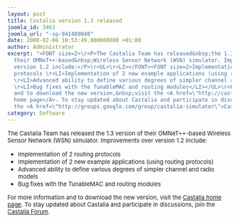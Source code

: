 ```yaml
---
layout: post
title: Castalia version 1.3 released
joomla_id: 3463
joomla_url: "-sp-941489048"
date: 2008-02-08 10:53:49.000000000 +01:00
author: Administrator
excerpt: "<FONT size=2>\r<P>The Castalia Team has released&nbsp;the 1.3 version of
  their OMNeT++-based&nbsp;Wireless Sensor Network (WSN) simulator. Improvements over
  version 1.2 include:</P>\r<UL>\r<LI></FONT><FONT size=2>Implementation of 2 routing
  protocols \r<LI>Implementation of 2 new example applications (using routing protocols)
  \r<LI>Advanced ability to define various degrees of simpler channel and radio models
  \r<LI>Bug fixes with the TunableMAC and routing modules</LI></UL>\r<P>For more information
  and to download the new version,&nbsp;visit the <A href=\"http://castalia.npc.nicta.com.au/index.php\">Castalia
  home page</A>. To stay updated about Castalia and participate in discussions, join
  the <A href=\"http://groups.google.com/group/castalia-simulator\">Castalia Forum</A>.</P></FONT>"
category: Software
---
```

<FONT size=2><P>The Castalia Team has released&nbsp;the 1.3 version of their OMNeT++-based&nbsp;Wireless Sensor Network (WSN) simulator. Improvements over version 1.2 include:</P><UL><LI></FONT><FONT size=2>Implementation of 2 routing protocols <LI>Implementation of 2 new example applications (using routing protocols) <LI>Advanced ability to define various degrees of simpler channel and radio models <LI>Bug fixes with the TunableMAC and routing modules</LI></UL><P>For more information and to download the new version,&nbsp;visit the <A href="http://castalia.npc.nicta.com.au/index.php">Castalia home page</A>. To stay updated about Castalia and participate in discussions, join the <A href="http://groups.google.com/group/castalia-simulator">Castalia Forum</A>.</P></FONT>
